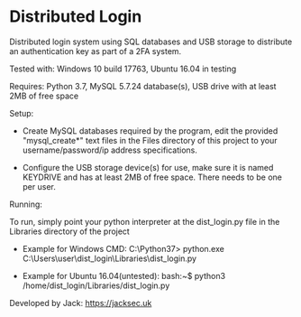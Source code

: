 # Distributed Login
Distributed login system using SQL databases and USB storage to distribute an authentication key as part of a 2FA system.

Tested with: Windows 10 build 17763, Ubuntu 16.04 in testing

Requires: Python 3.7, MySQL 5.7.24 database(s), USB drive with at least 2MB of free space


Setup:

- Create MySQL databases required by the program, edit the provided "mysql_create*" text files in the Files directory of this project to your username/password/ip address specifications.

- Configure the USB storage device(s) for use, make sure it is named KEYDRIVE and has at least 2MB of free space. There needs to be one per user.



Running:

To run, simply point your python interpreter at the dist_login.py file in the Libraries directory of the project

- Example for Windows CMD: 
    C:\Python37> python.exe C:\Users\user\dist_login\Libraries\dist_login.py

- Example for Ubuntu 16.04(untested):
    bash:~$ python3 /home/dist_login/Libraries/dist_login.py
    
Developed by Jack:
https://jacksec.uk


